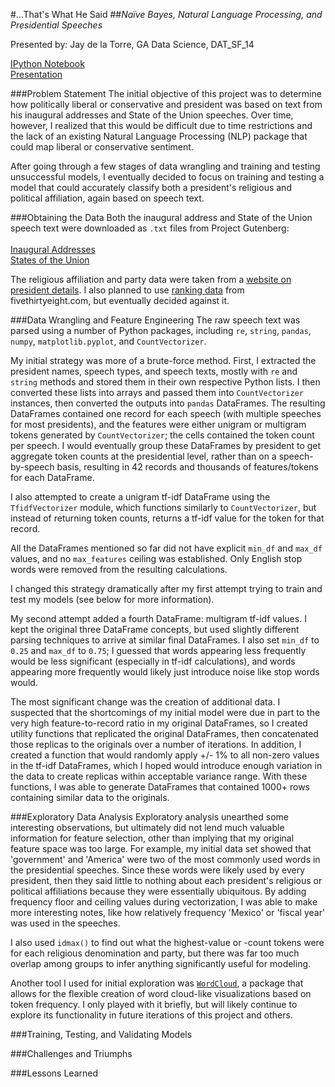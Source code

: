 #...That's What He Said
##<i>Naïve Bayes, Natural Language Processing, and Presidential Speeches</i>

Presented by: Jay de la Torre, GA Data Science, DAT_SF_14

[IPython Notebook](https://github.com/justindelatorre/data_science/blob/master/hw_justindelatorre/final_project/final/experimental.ipynb)
<br>
[Presentation](https://docs.google.com/presentation/d/1hqCxSM7eK4TrvJif3Q3HnzlUz_logggklqWhUgO0lkc/present?slide=id.p)

###Problem Statement
The initial objective of this project was to determine how politically liberal or conservative and president was based on text from his inaugural addresses and State of the Union speeches. Over time, however, I realized that this would be difficult due to time restrictions and the lack of an existing Natural Language Processing (NLP) package that could map liberal or conservative sentiment.

After going through a few stages of data wrangling and training and testing unsuccessful models, I eventually decided to focus on training and testing a model that could accurately classify both a president's religious and political affiliation, again based on speech text.

###Obtaining the Data
Both the inaugural address and State of the Union speech text were downloaded as <code>.txt</code> files from Project Gutenberg:
<br><br>
[Inaugural Addresses](http://www.gutenberg.org/cache/epub/925/pg925.txt)
<br>
[States of the Union](http://www.gutenberg.org/cache/epub/5050/pg5050.txt)

The religious affiliation and party data were taken from a [website on president details](http://www.infoplease.com/ipa/A0194030.html). I also planned to use [ranking data](https://en.wikipedia.org/wiki/Historical_rankings_of_Presidents_of_the_United_States#Five_Thirty_Eight_analysis) from fivethirtyeight.com, but eventually decided against it.

###Data Wrangling and Feature Engineering
The raw speech text was parsed using a number of Python packages, including <code>re</code>, <code>string</code>, <code>pandas</code>, <code>numpy</code>, <code>matplotlib.pyplot</code>, and <code>CountVectorizer</code>.

My initial strategy was more of a brute-force method. First, I extracted the president names, speech types, and speech texts, mostly with <code>re</code> and <code>string</code> methods and stored them in their own respective Python lists. I then converted these lists into arrays and passed them into <code>CountVectorizer</code> instances, then converted the outputs into <code>pandas</code> DataFrames. The resulting DataFrames contained one record for each speech (with multiple speeches for most presidents), and the features were either unigram or multigram tokens generated by <code>CountVectorizer</code>; the cells contained the token count per speech. I would eventually group these DataFrames by president to get aggregate token counts at the presidential level, rather than on a speech-by-speech basis, resulting in 42 records and thousands of features/tokens for each DataFrame.

I also attempted to create a unigram tf-idf DataFrame using the <code>TfidfVectorizer</code> module, which functions similarly to <code>CountVectorizer</code>, but instead of returning token counts, returns a tf-idf value for the token for that record.

All the DataFrames mentioned so far did not have explicit <code>min_df</code> and <code>max_df</code> values, and no <code>max_features</code> ceiling was established. Only English stop words were removed from the resulting calculations.

I changed this strategy dramatically after my first attempt trying to train and test my models (see below for more information).

My second attempt added a fourth DataFrame: multigram tf-idf values. I kept the original three DataFrame concepts, but used slightly different parsing techniques to arrive at similar final DataFrames. I also set <code>min_df</code> to <code>0.25</code> and <code>max_df</code> to <code>0.75</code>; I guessed that words appearing less frequently would be less significant (especially in tf-idf calculations), and words appearing more frequently would likely just introduce noise like stop words would.

The most significant change was the creation of additional data. I suspected that the shortcomings of my initial model were due in part to the very high feature-to-record ratio in my original DataFrames, so I created utility functions that replicated the original DataFrames, then concatenated those replicas to the originals over a number of iterations. In addition, I created a function that would randomly apply +/- 1% to all non-zero values in the tf-idf DataFrames, which I hoped would introduce enough variation in the data to create replicas within acceptable variance range. With these functions, I was able to generate DataFrames that contained 1000+ rows containing similar data to the originals.

###Exploratory Data Analysis
Exploratory analysis unearthed some interesting observations, but ultimately did not lend much valuable information for feature selection, other than implying that my original feature space was too large. For example, my initial data set showed that 'government' and 'America' were two of the most commonly used words in the presidential speeches. Since these words were likely used by every president, then they said little to nothing about each president's religious or political affiliations because they were essentially ubiquitous. By adding frequency floor and ceiling values during vectorization, I was able to make more interesting notes, like how relatively frequency 'Mexico' or 'fiscal year' was used in the speeches.

I also used <code>idmax()</code> to find out what the highest-value or -count tokens were for each religious denomination and party, but there was far too much overlap among groups to infer anything significantly useful for modeling.

Another tool I used for initial exploration was <code>[WordCloud](https://github.com/amueller/word_cloud)</code>, a package that allows for the flexible creation of word cloud-like visualizations based on token frequency. I only played with it briefly, but will likely continue to explore its functionality in future iterations of this project and others.



###Training, Testing, and Validating Models

###Challenges and Triumphs

###Lessons Learned
